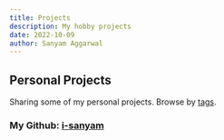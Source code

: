 ```yaml
---
title: Projects
description: My hobby projects
date: 2022-10-09
author: Sanyam Aggarwal
---
```



## Personal Projects
Sharing some of my personal projects. Browse by [tags](/tags).

### My Github: [i-sanyam](https://github.com/i-sanyam)